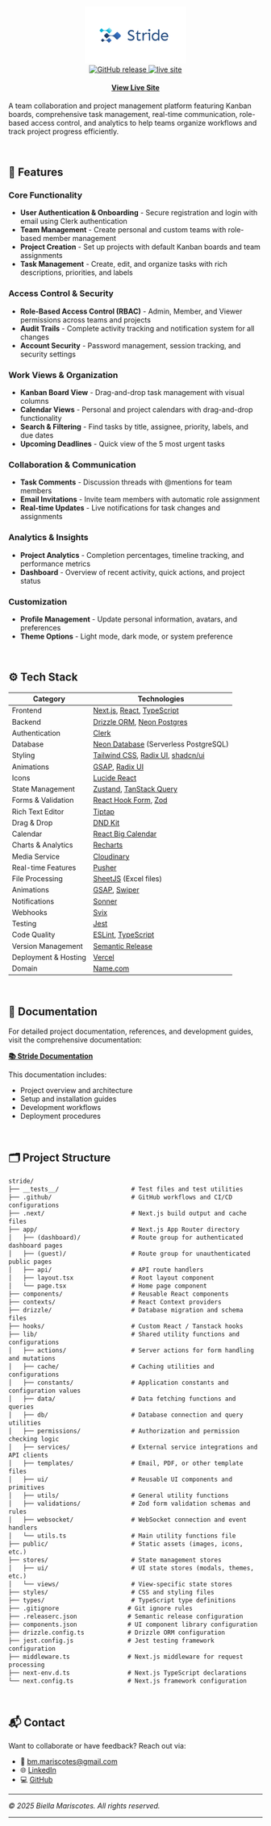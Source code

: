 <div align="center">
  <img src="public/branding/preview.png" alt="Logo" width="200" />
</div>
<div align="center">
</h1>

  <a href="https://github.com/bmariscotes-strat/stride/releases">
    <img src="https://img.shields.io/github/v/release/bmariscotes-strat/stride" alt="GitHub release" />
  <a href="https://stride-pm.app">
    <img src="https://img.shields.io/badge/Live%20Site-online-brightgreen" alt="live site" />
  </a>

#### [View Live Site](https://stride-pm.app)

</div>

A team collaboration and project management platform featuring Kanban boards, comprehensive task management, real-time communication, role-based access control, and analytics to help teams organize workflows and track project progress efficiently.

<br>

## 🌟 Features

### Core Functionality

- **User Authentication & Onboarding** - Secure registration and login with email using Clerk authentication
- **Team Management** - Create personal and custom teams with role-based member management
- **Project Creation** - Set up projects with default Kanban boards and team assignments
- **Task Management** - Create, edit, and organize tasks with rich descriptions, priorities, and labels

### Access Control & Security

- **Role-Based Access Control (RBAC)** - Admin, Member, and Viewer permissions across teams and projects
- **Audit Trails** - Complete activity tracking and notification system for all changes
- **Account Security** - Password management, session tracking, and security settings

### Work Views & Organization

- **Kanban Board View** - Drag-and-drop task management with visual columns
- **Calendar Views** - Personal and project calendars with drag-and-drop functionality
- **Search & Filtering** - Find tasks by title, assignee, priority, labels, and due dates
- **Upcoming Deadlines** - Quick view of the 5 most urgent tasks

### Collaboration & Communication

- **Task Comments** - Discussion threads with @mentions for team members
- **Email Invitations** - Invite team members with automatic role assignment
- **Real-time Updates** - Live notifications for task changes and assignments

### Analytics & Insights

- **Project Analytics** - Completion percentages, timeline tracking, and performance metrics
- **Dashboard** - Overview of recent activity, quick actions, and project status

### Customization

- **Profile Management** - Update personal information, avatars, and preferences
- **Theme Options** - Light mode, dark mode, or system preference

<br>

## ⚙️ Tech Stack

| Category             | Technologies                                                                                                         |
| -------------------- | -------------------------------------------------------------------------------------------------------------------- |
| Frontend             | [Next.js](https://nextjs.org/), [React](https://reactjs.org/), [TypeScript](https://www.typescriptlang.org/)         |
| Backend              | [Drizzle ORM](https://orm.drizzle.team/), [Neon Postgres](https://neon.tech/)                                        |
| Authentication       | [Clerk](https://clerk.com/)                                                                                          |
| Database             | [Neon Database](https://neon.tech/) (Serverless PostgreSQL)                                                          |
| Styling              | [Tailwind CSS](https://tailwindcss.com/), [Radix UI](https://www.radix-ui.com/), [shadcn/ui](https://ui.shadcn.com/) |
| Animations           | [GSAP](https://gsap.com/), [Radix UI](https://swiperjs.com/)                                                         |
| Icons                | [Lucide React](https://lucide.dev/)                                                                                  |
| State Management     | [Zustand](https://zustand-demo.pmnd.rs/), [TanStack Query](https://tanstack.com/query/)                              |
| Forms & Validation   | [React Hook Form](https://react-hook-form.com/), [Zod](https://zod.dev/)                                             |
| Rich Text Editor     | [Tiptap](https://tiptap.dev/)                                                                                        |
| Drag & Drop          | [DND Kit](https://dndkit.com/)                                                                                       |
| Calendar             | [React Big Calendar](https://cloudinary.com/)                                                                        |
| Charts & Analytics   | [Recharts](https://recharts.org/)                                                                                    |
| Media Service        | [Cloudinary](https://recharts.org/)                                                                                  |
| Real-time Features   | [Pusher](https://pusher.com/)                                                                                        |
| File Processing      | [SheetJS](https://sheetjs.com/) (Excel files)                                                                        |
| Animations           | [GSAP](https://gsap.com/), [Swiper](https://swiperjs.com/)                                                           |
| Notifications        | [Sonner](https://sonner.emilkowal.ski/)                                                                              |
| Webhooks             | [Svix](https://www.svix.com/)                                                                                        |
| Testing              | [Jest](https://jestjs.io/)                                                                                           |
| Code Quality         | [ESLint](https://eslint.org/), [TypeScript](https://www.typescriptlang.org/)                                         |
| Version Management   | [Semantic Release](https://semantic-release.gitbook.io/)                                                             |
| Deployment & Hosting | [Vercel](https://vercel.com/)                                                                                        |
| Domain               | [Name.com](https://www.name.com/)                                                                                    |

<br>

## 📖 Documentation

For detailed project documentation, references, and development guides, visit the comprehensive documentation:

**[📚 Stride Documentation](https://stratpoint.slite.com/app/docs/WQ3kxRoIJ12fOM/Stride-Documentation)**

This documentation includes:

- Project overview and architecture
- Setup and installation guides
- Development workflows
- Deployment procedures

<br>

## 🗂️ Project Structure

```
stride/
├── __tests__/                    # Test files and test utilities
├── .github/                      # GitHub workflows and CI/CD configurations
├── .next/                        # Next.js build output and cache files
├── app/                          # Next.js App Router directory
│   ├── (dashboard)/              # Route group for authenticated dashboard pages
│   ├── (guest)/                  # Route group for unauthenticated public pages
│   ├── api/                      # API route handlers
│   ├── layout.tsx                # Root layout component
│   └── page.tsx                  # Home page component
├── components/                   # Reusable React components
├── contexts/                     # React Context providers
├── drizzle/                      # Database migration and schema files
├── hooks/                        # Custom React / Tanstack hooks
├── lib/                          # Shared utility functions and configurations
│   ├── actions/                  # Server actions for form handling and mutations
│   ├── cache/                    # Caching utilities and configurations
│   ├── constants/                # Application constants and configuration values
│   ├── data/                     # Data fetching functions and queries
│   ├── db/                       # Database connection and query utilities
│   ├── permissions/              # Authorization and permission checking logic
│   ├── services/                 # External service integrations and API clients
│   ├── templates/                # Email, PDF, or other template files
│   ├── ui/                       # Reusable UI components and primitives
│   ├── utils/                    # General utility functions
│   ├── validations/              # Zod form validation schemas and rules
│   ├── websocket/                # WebSocket connection and event handlers
│   └── utils.ts                  # Main utility functions file
├── public/                       # Static assets (images, icons, etc.)
├── stores/                       # State management stores
│   ├── ui/                       # UI state stores (modals, themes, etc.)
│   └── views/                    # View-specific state stores
├── styles/                       # CSS and styling files
├── types/                        # TypeScript type definitions
├── .gitignore                   # Git ignore rules
├── .releaserc.json              # Semantic release configuration
├── components.json              # UI component library configuration
├── drizzle.config.ts            # Drizzle ORM configuration
├── jest.config.js               # Jest testing framework configuration
├── middleware.ts                # Next.js middleware for request processing
├── next-env.d.ts                # Next.js TypeScript declarations
└── next.config.ts               # Next.js framework configuration
```

<br>

## 📬 Contact

Want to collaborate or have feedback? Reach out via:

- 📧 [bm.mariscotes@gmail.com](mailto:your-email@gmail.com)
- 🌐 [LinkedIn](https://linkedin.com/in/biellamariscotes)
- 💻 [GitHub](https://github.com/biellamariscotes)

---

_© 2025 Biella Mariscotes. All rights reserved._

<hr>
